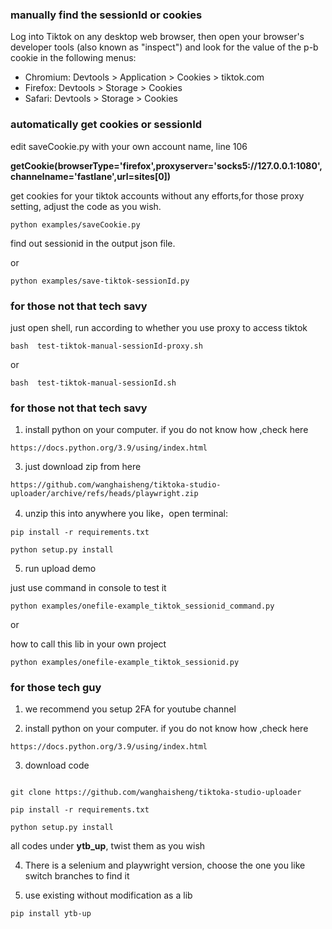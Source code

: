 ### manually find the sessionId or cookies

Log into Tiktok on any desktop web browser, then open your browser's developer tools (also known as "inspect") and look for the value of the p-b cookie in the following menus:

*    Chromium: Devtools > Application > Cookies > tiktok.com
*    Firefox: Devtools > Storage > Cookies
*    Safari: Devtools > Storage > Cookies

### automatically get cookies or sessionId

edit  saveCookie.py with your own account name, line 106

**getCookie(browserType='firefox',proxyserver='socks5://127.0.0.1:1080',channelname='fastlane',url=sites[0])**

get cookies for your tiktok accounts without any efforts,for those proxy setting, adjust the code as you wish.

```
python examples/saveCookie.py
```

find out sessionid in the output json file.

or
```
python examples/save-tiktok-sessionId.py
```


### for those not that tech savy

just open shell, run according to whether you use proxy to access tiktok


```
bash  test-tiktok-manual-sessionId-proxy.sh

```

or 

```
bash  test-tiktok-manual-sessionId.sh

```


### for those not that tech savy

1. install python on your computer. if you do not know how ,check here

```
https://docs.python.org/3.9/using/index.html
```

3. just download zip from here

```
https://github.com/wanghaisheng/tiktoka-studio-uploader/archive/refs/heads/playwright.zip
```

4. unzip this into anywhere you like，open terminal:

```
pip install -r requirements.txt

python setup.py install
```


5. run upload demo

just use command in console to test it 

```
python examples/onefile-example_tiktok_sessionid_command.py
```

or 

how to call this lib in your own project 

```
python examples/onefile-example_tiktok_sessionid.py
```

### for those tech guy

1. we recommend you setup 2FA for youtube channel

2. install python on your computer. if you do not know how ,check here

```
https://docs.python.org/3.9/using/index.html
```

3. download code

```

git clone https://github.com/wanghaisheng/tiktoka-studio-uploader

pip install -r requirements.txt

python setup.py install

```

all codes under **ytb_up**, twist them as you wish

4. There is a selenium and playwright version, choose the one you like
   switch branches to find it

5. use existing without modification as a lib

```
pip install ytb-up
```
